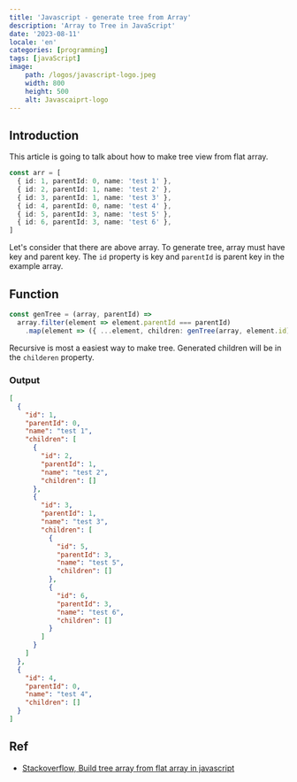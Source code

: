 ```yaml
---
title: 'Javascript - generate tree from Array'
description: 'Array to Tree in JavaScript'
date: '2023-08-11'
locale: 'en'
categories: [programming]
tags: [javaScript]
image:
    path: /logos/javascript-logo.jpeg
    width: 800
    height: 500
    alt: Javascaiprt-logo 
---
```

## Introduction
This article is going to talk about how to make tree view from flat array.
```ts
const arr = [
  { id: 1, parentId: 0, name: 'test 1' },
  { id: 2, parentId: 1, name: 'test 2' },
  { id: 3, parentId: 1, name: 'test 3' },
  { id: 4, parentId: 0, name: 'test 4' },
  { id: 5, parentId: 3, name: 'test 5' },
  { id: 6, parentId: 3, name: 'test 6' },
] 
```
Let's consider that there are above array.
To generate tree, array must have key and parent key.
The `id` property is key and `parentId` is parent key in the example array.

## Function
```ts
const genTree = (array, parentId) =>
  array.filter(element => element.parentId === parentId)
    .map(element => ({ ...element, children: genTree(array, element.id)}));
```
Recursive is most a easiest way to make tree.
Generated children will be in the `childeren` property. 

### Output
```json
[
  {
    "id": 1,
    "parentId": 0,
    "name": "test 1",
    "children": [
      {
        "id": 2,
        "parentId": 1,
        "name": "test 2",
        "children": []
      },
      {
        "id": 3,
        "parentId": 1,
        "name": "test 3",
        "children": [
          {
            "id": 5,
            "parentId": 3,
            "name": "test 5",
            "children": []
          },
          {
            "id": 6,
            "parentId": 3,
            "name": "test 6",
            "children": []
          }
        ]
      }
    ]
  },
  {
    "id": 4,
    "parentId": 0,
    "name": "test 4",
    "children": []
  }
]
```

## Ref
- [Stackoverflow, Build tree array from flat array in javascript](https://stackoverflow.com/questions/18017869/build-tree-array-from-flat-array-in-javascript)
